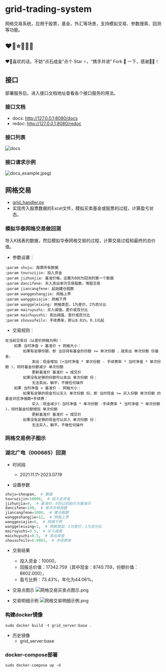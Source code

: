 # grid-trading-system
网格交易系统，应用于股票，基金，外汇等场景，支持模拟交易、参数搜索、回测等功能。

## ❤️️🌈⭐️🌳🎉🌟

❤️️🌈喜欢的话，不妨“点石成金”点个 Star ⭐️，“携手并进” Fork 🌳 一下，感谢🎉🌟！



## 接口

部署服务后，进入接口文档地址查看各个接口服务的用法。

### 接口文档

- docs: http://127.0.0.1:8080/docs
- redoc: http://127.0.0.1:8080/redoc

### 接口列表

![docs](static/api_docs.jpeg)

### 接口请求示例

![docs_example.jpeg](static%2Fdocs_example.jpeg))

## 网格交易

- [grid_handler.py](grid_trading/grid_handler.py)
- 实现传入股票数据的Excel文件，模拟买卖基金或股票的过程，计算盈亏状态。

### 模拟华泰网格交易做回测

导入K线表的数据，然后模拟华泰网格交易的过程，计算交易过程和最终的总价值。

- 参数设置：

```
:param shuju: 股票所有数据
:param touruzijin: 投入资金
:param jizhunjia: 基准价格，设置为0则为回测的第一个数据
:param dancifene: 买入卖出单次交易股数，等股交易
:param jiancangfene: 起始建仓股数
:param wanggeshangjie: 网格上界
:param wanggexiajie: 网格下界
:param wanggeleixing: 网格类型，1为差价，2为百分比
:param mairuyuzhi: 买入阈值，差价或百分比
:param maichuyuzhi: 卖出阈值，差价或百分比
:param shouxufeilv: 手续费率，默认0.01%，0.1元起
```

- 交易规则：

```
在当前交易日（以差价网格为例）：
    如果 当时净值 > 基准价 + 网格大小：
        如果有足够份额，即 当日持有基金的份额 >= 单次份额 ，就卖出 单次份额 份基金，
            卖出：现金增加 (+当时净值 * 单次份额 - 手续费率 * 当时净值 * 单次份额 )，同时基金份额减少 单次份额 
            更新基准价 基准价 = 成交价
        如果没有足够的份额可以卖出 单次份额 份：
            无法卖出，躺平，不做任何操作
    如果 当时净值 < 基准价 - 网格大小：
        如果有足够的现金可以买入 单次份额 份，即 当时现金 >= 买入份额 单次份额 的基金对应净值数+手续费：
            买入：现金减少(-当时净值 * 单次份额 -手续费率 * 当时净值 * 单次份额 )，同时基金份额增加 单次份额 
            更新基准价 基准价 = 成交价
        如果没有足够的现金可以买入 单次份额 份：
            无法买入，躺平，不做任何操作
```

### 网格交易例子图示

### 湖北广电（000665）回测
- 时间段
  - 2021.11.11-2023.07.19

- 设置参数
```python
shuju=shoupan,  # 数据
touruzijin=10000,  # 投入总资金
jizhunjia=0,  # 基准价，0则以初始价为基准价
dancifene=100,  # 单次交易股数
jiancangfene=1000,  # 建仓股数
wanggeshangjie=12,  # 网格上界
wanggexiajie=6,  # 网格下界
wanggeleixing=1,  # 网格类型，1为差价，2为百分比
mairuyuzhi=0.5,  # 买入阈值
maichuyuzhi=0.5,  # 卖出阈值
shouxufeilv=0.0001,  # 手续费率
```

- 交易结果
  - 投入资金：10000，
  - 回报总价值：17342.759（其中现金：8740.759，份额价值：8602.000），
  - 盈亏比例：73.43%，年化为44.06%。

- 交易点图示
![网格交易买卖点图示.png](static/trading_example.png)

- 交易明细示例
![网格交易明细示例.png](static/trading_detail_example.png)


### 构建docker镜像
```shell
sudo docker build -t grid_server:base . 
```

- 历史镜像
  - grid_server:base

### docker-compose部署
```shell
sudo docker-compose up -d
```
